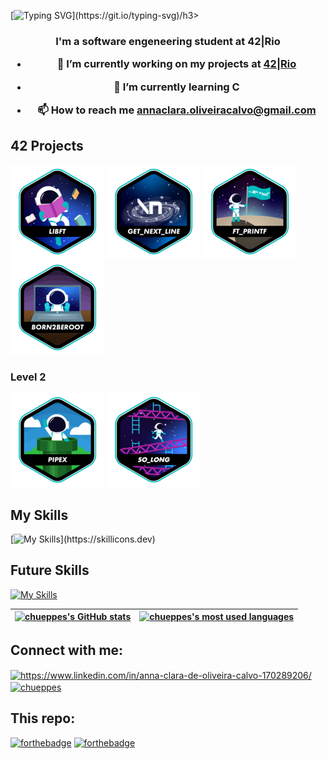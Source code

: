 [![Typing SVG](https://readme-typing-svg.herokuapp.com?color=%2323F715&vCenter=true&lines=Hello,+I'm+Anna;Thanks+for+visting!;)](https://git.io/typing-svg)/h3>
<h3 align="center">I'm a software engeneering student at 42|Rio

- 🔭 I’m currently working on **my projects at [42|Rio](https://42.rio)**

- 🌱 I’m currently learning **C**

- 📫 How to reach me **annaclara.oliveiracalvo@gmail.com**

## 42 Projects
<a href="https://github.com/chueppes/Libft">![42 BADGE](https://github.com/chueppes/chueppes/blob/main/src/42_badges/libfte.png)</a>
<a href="https://github.com/chueppes/Get_next_line">![42 BADGE](https://github.com/chueppes/chueppes/blob/main/src/42_badges/get_next_linee.png)</a>
<a href="https://github.com/chueppes/Ft_Printf">![42 BADGE](https://github.com/chueppes/chueppes/blob/main/src/42_badges/ft_printfe.png)</a>
<a href="">![42 BADGE](https://github.com/chueppes/chueppes/blob/main/src/42_badges/born2beroote.png)</a>

### Level 2
<a href="https://github.com/chueppes/Pipex">![42 BADGE](https://github.com/chueppes/chueppes/blob/main/src/42_badges/pipexe.png)</a>
<a href="https://github.com/chueppes/So_long">![42 BADGE](https://github.com/chueppes/chueppes/blob/main/src/42_badges/so_longe.png)</a>
## My Skills

[![My Skills](https://skillicons.dev/icons?i=c,bash,vim,vscode,stackoverflow,linkedin,html,linux,js,css,github,git,figma,discord,)](https://skillicons.dev)

## Future Skills

[![My Skills](https://skillicons.dev/icons?i=java,react,js,angular,aws,docker)](https://skillicons.dev)


| [![chueppes's GitHub stats](https://github-readme-stats.vercel.app/api?username=chueppes&count_private=true&show_icons=true&hide=issues&hide_border=true&theme=tokyonight&locale=en)](https://github.com/chueppes?tab=repositories) | [![chueppes's most used languages](https://github-readme-stats.vercel.app/api/top-langs/?username=chueppes&layout=compact&hide_border=true&theme=tokyonight&locale=en)](https://github.com/chueppes?tab=repositories) |
|:-:|:-:|

## Connect with me:
<p align="left">
<a href="https://www.linkedin.com/in/anna-clara-de-oliveira-calvo-170289206/" target="blank"><img align="center" src="https://raw.githubusercontent.com/rahuldkjain/github-profile-readme-generator/master/src/images/icons/Social/linked-in-alt.svg" alt="https://www.linkedin.com/in/anna-clara-de-oliveira-calvo-170289206/" height="30" width="40" /></a>
<a href="https://instagram.com/chueppes" target="blank"><img align="center" src="https://raw.githubusercontent.com/rahuldkjain/github-profile-readme-generator/master/src/images/icons/Social/instagram.svg" alt="chueppes" height="30" width="40" /></a>
</p>

## This repo:

[![forthebadge](https://forthebadge.com/images/badges/made-with-c.svg)](https://forthebadge.com)
[![forthebadge](https://forthebadge.com/images/badges/built-with-love.svg)](https://forthebadge.com)
